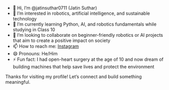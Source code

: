 - 👋 Hi, I’m @jatinsuthar0711 (Jatin Suthar)  
- 👀 I’m interested in robotics, artificial intelligence, and sustainable technology  
- 🌱 I’m currently learning Python, AI, and robotics fundamentals while studying in Class 10  
- 💞️ I’m looking to collaborate on beginner-friendly robotics or AI projects that aim to create a positive impact on society  
- 📫 How to reach me: [Instagram](https://www.instagram.com/jatinsuthar.7?igsh=MXdlYmtpNzF1eHJmNw==)  
- 😄 Pronouns: He/Him  
- ⚡ Fun fact: I had open-heart surgery at the age of 10 and now dream of building machines that help save lives and protect the environment  

Thanks for visiting my profile! Let’s connect and build something meaningful.

<!---
jatinsuthar0711/jatinsuthar0711 is a ✨ special ✨ repository because its `README.md` (this file) appears on your GitHub profile.
You can click the Preview link to take a look at your changes.
--->
